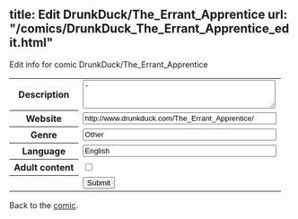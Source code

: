 title: Edit DrunkDuck/The_Errant_Apprentice
url: "/comics/DrunkDuck_The_Errant_Apprentice_edit.html"
---
Edit info for comic DrunkDuck/The_Errant_Apprentice

<form name="comic" action="http://gaepostmail.appspot.com/comic/" method="post">
<table class="comicinfo">
<tr>
<th>Description</th><td><textarea name="description" cols="40" rows="3">-</textarea></td>
</tr>
<tr>
<th>Website</th><td><input type="text" name="url" value="http://www.drunkduck.com/The_Errant_Apprentice/" size="40"/></td>
</tr>
<tr>
<th>Genre</th><td><input type="text" name="genre" value="Other" size="40"/></td>
</tr>
<tr>
<th>Language</th><td><input type="text" name="language" value="English" size="40"/></td>
</tr>
<tr>
<th>Adult content</th><td><input type="checkbox" name="adult" value="adult" /></td>
</tr>
<tr>
<th></th><td>
<input type="hidden" name="comic" value="DrunkDuck_The_Errant_Apprentice" />
<input type="submit" name="submit" value="Submit" />
</td>
</tr>
</table>
</form>

Back to the [comic](DrunkDuck_The_Errant_Apprentice.html).
